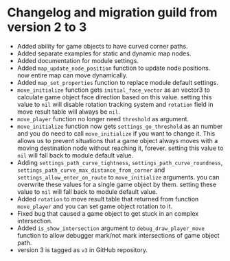 # Changelog and migration guild from version 2 to 3  

* Added ability for game objects to have curved corner paths.
* Added separate examples for static and dynamic map nodes.  
* Added documentation for module settings.
* Added `map_update_node_position` function to update node positions. now entire map can move dynamically.  
* Added `map_set_properties` function to replace module default settings.
* `move_initialize` function gets `initial_face_vector` as an vector3 to calculate game object face direction based on this value. setting this value to `nil` will disable rotation tracking system and `rotation` field in move result table will always be `nil`.
* `move_player` function no longer need `threshold` as argument.  
* `move_initialize` function now gets `settings_go_threshold` as an number and you do need to call `move_initialize` if you want to change it. This allows us to prevent situations that a game object always moves with a moving destination node without reaching it, forever. setting this value to `nil` will fall back to module default value.  
* Adding `settings_path_curve_tightness`, `settings_path_curve_roundness`, `settings_path_curve_max_distance_from_corner` and `settings_allow_enter_on_route` to `move_initialize` arguments. you can overwrite these values for a single game object by them. setting these value to `nil` will fall back to module default value.  
* Added `rotation` to move result table that returned from function `move_player` and you can set game object rotation to it.  
* Fixed bug that caused a game object to get stuck in an complex intersection.  
* Added `is_show_intersection` argument to `debug_draw_player_move` function to allow debugger mark/not mark intersections of game object path.
* version 3 is tagged as `v3` in GitHub repository.  